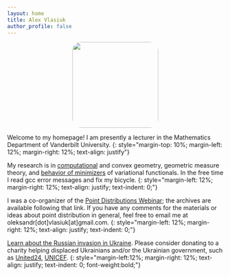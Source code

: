 ```yaml
---
layout: home
title: Alex Vlasiuk
author_profile: false
---
```

<div style="text-align: center">
<img src="/assets/images/st_george_isl.jpg" width="200" style="border-radius: 10%;" >
</div>

Welcome to my homepage! I am presently a lecturer in the Mathematics Department of Vanderbilt University.
{: style="margin-top: 10%; margin-left: 12%; margin-right: 12%; text-align: justify"}

My research is in [computational](/_pages/code) and convex geometry, geometric measure theory, and [behavior of minimizers](/_pages/math) of variational functionals. In the free time I read gcc error messages and fix my bicycle.
{: style="margin-left: 12%; margin-right: 12%; text-align: justify; text-indent: 0;"} 
<br>

I was a co-organizer of the [Point Distributions Webinar](https://vlasiuk.com/PDseminar/); the archives are available following that link. If you have any comments for the materials or ideas about point distribution in general, feel free to email me at oleksandr[dot]vlasiuk[at]gmail.com.
{: style="margin-left: 12%; margin-right: 12%; text-align: justify; text-indent: 0;"} 


[Learn about the Russian invasion in Ukraine](https://war.ukraine.ua). Please
consider donating to a charity helping displaced Ukrainians and/or the Ukrainian government, such as 
[United24](https://u24.gov.ua), [UNICEF](https://www.unicef.org.uk/donate/donate-now-to-protect-children-in-ukraine). 
{: style="margin-left:12%; margin-right: 12%; text-align: justify; text-indent: 0; font-weight:bold;"} 
